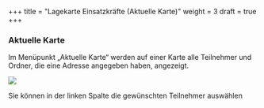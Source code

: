 +++
title = "Lagekarte Einsatzkräfte (Aktuelle Karte)"
weight = 3
draft = true
+++


### Aktuelle Karte

Im Menüpunkt „Aktuelle Karte“ werden auf einer Karte alle Teilnehmer und Ordner, die eine Adresse angegeben haben, angezeigt.

![](/img/status_aktuelle_karte.png?classes=shadow)


Sie können in der linken Spalte die gewünschten Teilnehmer auswählen